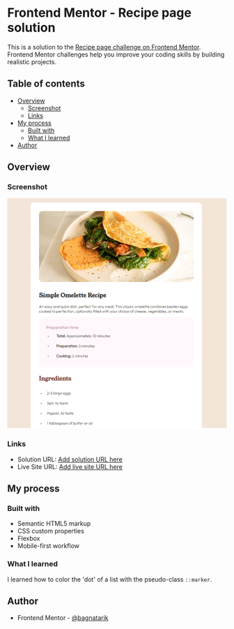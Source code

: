 # Frontend Mentor - Recipe page solution

This is a solution to the [Recipe page challenge on Frontend Mentor](https://www.frontendmentor.io/challenges/recipe-page-KiTsR8QQKm). Frontend Mentor challenges help you improve your coding skills by building realistic projects. 

## Table of contents

- [Overview](#overview)
  - [Screenshot](#screenshot)
  - [Links](#links)
- [My process](#my-process)
  - [Built with](#built-with)
  - [What I learned](#what-i-learned)
- [Author](#author)


## Overview

### Screenshot

![Desktop solution](./solution/recipe_desktop.png)

### Links

- Solution URL: [Add solution URL here](https://github.com/bagnatarik/recipe-page/tree/main)
- Live Site URL: [Add live site URL here](bagnatarik.github.io/recipe-page)

## My process

### Built with

- Semantic HTML5 markup
- CSS custom properties
- Flexbox
- Mobile-first workflow

### What I learned

I learned how to color the 'dot' of a list with the pseudo-class `::marker`.

## Author

- Frontend Mentor - [@bagnatarik](https://www.frontendmentor.io/profile/bagnatarik)
